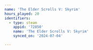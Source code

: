 ```yaml
---
name: 'The Elder Scrolls V: Skyrim'
hours_played: 20
identifiers:
  - type: steam
    appid: '72850'
    name: 'The Elder Scrolls V: Skyrim'
    synced_on: '2024-07-04'

---
```

